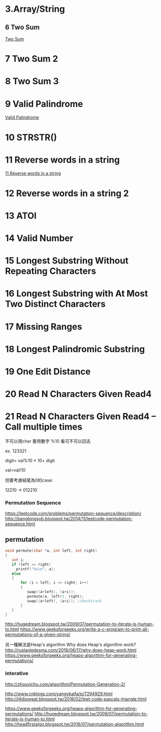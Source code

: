# 3.Array/String

## 6 Two Sum

[Two Sum](questions/TwoSum.md)
# 7 Two Sum 2

# 8 Two Sum 3

# 9 Valid Palindrome
[Valid Palindrome](questions/ValidPalindrome.md)

# 10 STRSTR\(\)

# 11 Reverse words in a string

[11 Reverse words in a string](questions/ReverseWordsInAString.md)

# 12 Reverse words in a string 2

# 13 ATOI

# 14 Valid Number

# 15 Longest Substring Without Repeating Characters

# 16 Longest Substring with At Most Two Distinct Characters

# 17 Missing Ranges

# 18 Longest Palindromic Substring

# 19 One Edit Distance

# 20 Read N Characters Given Read4

# 21 Read N Characters Given Read4 – Call multiple times



不可以用char   要用數字 %10   看可不可以回去



ex. 123321 



digit= val%10 \* 10+ digit

val=val/10



但要考慮結尾為0的case:

12210  -&gt;   012210

### Permutation Sequence

https://leetcode.com/problems/permutation-sequence/description/
http://bangbingsyb.blogspot.tw/2014/11/leetcode-permutation-sequence.html


## permutation


```c
void permute(char *a, int left, int right)
{
   int i;
   if (left == right)
     printf("%s\n", a);
   else
   {
       for (i = left; i <= right; i++)
       {
          swap((a+left), (a+i));
          permute(a, left+1, right);
          swap((a+left), (a+i)); //backtrack
       }
   }
}
```


http://hugedream.blogspot.tw/2009/07/permutation-to-iterate-is-human-to.html
https://www.geeksforgeeks.org/write-a-c-program-to-print-all-permutations-of-a-given-string/


另一種解法是Heap's algorithm 
Why does Heap's algorithm work?
http://ruslanledesma.com/2016/06/17/why-does-heap-work.html
https://www.geeksforgeeks.org/heaps-algorithm-for-generating-permutations/


### interative
http://zhouyichu.com/algorithm/Permutation-Generation-2/


http://www.cnblogs.com/yangykaifa/p/7294929.html
http://l4disgreat.blogspot.tw/2016/02/leet-code-pascals-triangle.html



https://www.geeksforgeeks.org/heaps-algorithm-for-generating-permutations/
http://hugedream.blogspot.tw/2009/07/permutation-to-iterate-is-human-to.html
http://headfirstalgo.blogspot.tw/2016/07/permutation-algorithm.html




